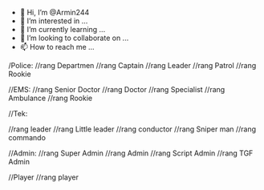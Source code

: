 - 👋 Hi, I’m @Armin244
- 👀 I’m interested in ...
- 🌱 I’m currently learning ...
- 💞️ I’m looking to collaborate on ...
- 📫 How to reach me ...

<!---
Armin244/Armin244 is a ✨ special ✨ repository because its `README.md` (this file) appears on your GitHub profile.
You can click the Preview link to take a look at your changes.
--->
/Police:
//rang Departmen
//rang Captain
//rang Leader
//rang Patrol
//rang Rookie

//EMS:
//rang Senior Doctor
//rang Doctor
//rang Specialist
//rang Ambulance
//rang Rookie

//Tek:

//rang leader
//rang Little leader
//rang conductor
//rang Sniper man
//rang commando

//Admin:
//rang Super Admin
//rang Admin
//rang Script Admin
//rang TGF Admin

//Player
//rang player

